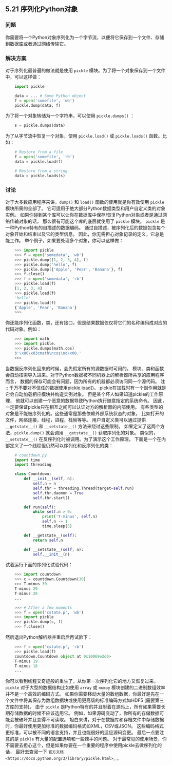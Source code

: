 ## 5.21 序列化Python对象 ##
### 问题 ###
你需要将一个Python对象序列化为一个字节流，以便将它保存到一个文件、存储到数据库或者通过网络传输它。
### 解决方案 ###
对于序列化最普遍的做法就是使用 ``pickle`` 模块。为了将一个对象保存到一个文件中，可以这样做：
```python
    import pickle

    data = ... # Some Python object
    f = open('somefile', 'wb')
    pickle.dump(data, f)

```
为了将一个对象转储为一个字符串，可以使用 ``pickle.dumps()`` ：
```python
    s = pickle.dumps(data)

```
为了从字节流中恢复一个对象，使用 ``pickle.load()`` 或 ``pickle.loads()`` 函数。比如：
```python
    # Restore from a file
    f = open('somefile', 'rb')
    data = pickle.load(f)

    # Restore from a string
    data = pickle.loads(s)

```
### 讨论 ###
对于大多数应用程序来讲，``dump()`` 和 ``load()`` 函数的使用就是你有效使用 ``pickle`` 模块所需的全部了。
它可适用于绝大部分Python数据类型和用户自定义类的对象实例。
如果你碰到某个库可以让你在数据库中保存/恢复Python对象或者是通过网络传输对象的话，
那么很有可能这个库的底层就使用了 ``pickle`` 模块。
``pickle`` 是一种Python特有的自描述的数据编码。
通过自描述，被序列化后的数据包含每个对象开始和结束以及它的类型信息。
因此，你无需担心对象记录的定义，它总是能工作。
举个例子，如果要处理多个对象，你可以这样做：
```python
    >>> import pickle
    >>> f = open('somedata', 'wb')
    >>> pickle.dump([1, 2, 3, 4], f)
    >>> pickle.dump('hello', f)
    >>> pickle.dump({'Apple', 'Pear', 'Banana'}, f)
    >>> f.close()
    >>> f = open('somedata', 'rb')
    >>> pickle.load(f)
    [1, 2, 3, 4]
    >>> pickle.load(f)
    'hello'
    >>> pickle.load(f)
    {'Apple', 'Pear', 'Banana'}
    >>>

```
你还能序列化函数，类，还有接口，但是结果数据仅仅将它们的名称编码成对应的代码对象。例如：
```python
    >>> import math
    >>> import pickle.
    >>> pickle.dumps(math.cos)
    b'\x80\x03cmath\ncos\nq\x00.'
    >>>

```
当数据反序列化回来的时候，会先假定所有的源数据时可用的。
模块、类和函数会自动按需导入进来。对于Python数据被不同机器上的解析器所共享的应用程序而言，
数据的保存可能会有问题，因为所有的机器都必须访问同一个源代码。
注 ::
    千万不要对不信任的数据使用pickle.load()。
    pickle在加载时有一个副作用就是它会自动加载相应模块并构造实例对象。
    但是某个坏人如果知道pickle的工作原理，
    他就可以创建一个恶意的数据导致Python执行随意指定的系统命令。
    因此，一定要保证pickle只在相互之间可以认证对方的解析器的内部使用。
有些类型的对象是不能被序列化的。这些通常是那些依赖外部系统状态的对象，
比如打开的文件，网络连接，线程，进程，栈帧等等。
用户自定义类可以通过提供 ``__getstate__()`` 和 ``__setstate__()`` 方法来绕过这些限制。
如果定义了这两个方法，``pickle.dump()`` 就会调用 ``__getstate__()`` 获取序列化的对象。
类似的，``__setstate__()`` 在反序列化时被调用。为了演示这个工作原理，
下面是一个在内部定义了一个线程但仍然可以序列化和反序列化的类：
```python
    # countdown.py
    import time
    import threading

    class Countdown:
        def __init__(self, n):
            self.n = n
            self.thr = threading.Thread(target=self.run)
            self.thr.daemon = True
            self.thr.start()

        def run(self):
            while self.n > 0:
                print('T-minus', self.n)
                self.n -= 1
                time.sleep(5)

        def __getstate__(self):
            return self.n

        def __setstate__(self, n):
            self.__init__(n)

```
试着运行下面的序列化试验代码：
```python
    >>> import countdown
    >>> c = countdown.Countdown(30)
    >>> T-minus 30
    T-minus 29
    T-minus 28
    ...

    >>> # After a few moments
    >>> f = open('cstate.p', 'wb')
    >>> import pickle
    >>> pickle.dump(c, f)
    >>> f.close()


```
然后退出Python解析器并重启后再试验下：
```python
    >>> f = open('cstate.p', 'rb')
    >>> pickle.load(f)
    countdown.Countdown object at 0x10069e2d0>
    T-minus 19
    T-minus 18
    ...

```
你可以看到线程又奇迹般的重生了，从你第一次序列化它的地方又恢复过来。
``pickle`` 对于大型的数据结构比如使用 ``array`` 或 ``numpy``
模块创建的二进制数组效率并不是一个高效的编码方式。
如果你需要移动大量的数组数据，你最好是先在一个文件中将其保存为数组数据块或使用更高级的标准编码方式如HDF5
(需要第三方库的支持)。
由于 ``pickle`` 是Python特有的并且附着在源码上，所有如果需要长期存储数据的时候不应该选用它。
例如，如果源码变动了，你所有的存储数据可能会被破坏并且变得不可读取。
坦白来讲，对于在数据库和存档文件中存储数据时，你最好使用更加标准的数据编码格式如XML，CSV或JSON。
这些编码格式更标准，可以被不同的语言支持，并且也能很好的适应源码变更。
最后一点要注意的是  ``pickle`` 有大量的配置选项和一些棘手的问题。
对于最常见的使用场景，你不需要去担心这个，但是如果你要在一个重要的程序中使用pickle去做序列化的话，
最好去查阅一下 `官方文档 <https://docs.python.org/3/library/pickle.html>`_ 。

